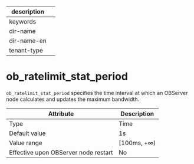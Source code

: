|description||
|---|---|
|keywords||
|dir-name||
|dir-name-en||
|tenant-type||

# ob_ratelimit_stat_period


`ob_ratelimit_stat_period` specifies the time interval at which an OBServer node calculates and updates the maximum bandwidth.


| Attribute | Description |
|------------------|-------------|
| Type | Time |
| Default value | 1s |
| Value range | \[100ms, +∞) |
| Effective upon OBServer node restart | No |


